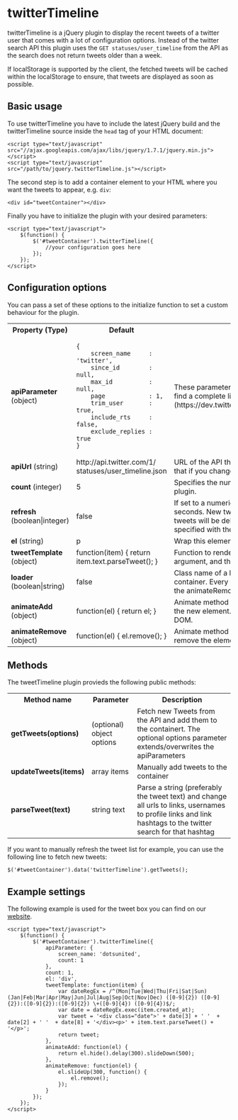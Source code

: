 twitterTimeline
================

twitterTimeline is a jQuery plugin to display the recent tweets of a twitter user that comes with a lot of configuration options.
Instead of the twitter search API this plugin uses the `GET statuses/user_timeline` from the API as the search does not return tweets older than a week.

If localStorage is supported by the client, the fetched tweets will be cached within the localStorage to ensure, that tweets are displayed as soon as possible.

Basic usage
-----------

To use twitterTimeline you have to include the latest jQuery build and the twitterTimeline source inside the `head` tag of your HTML document:

    <script type="text/javascript" src="//ajax.googleapis.com/ajax/libs/jquery/1.7.1/jquery.min.js"></script>
    <script type="text/javascript" src="/path/to/jquery.twitterTimeline.js"></script>

The second step is to add a container element to your HTML where you want the tweets to appear, e.g. `div`:

    <div id="tweetContainer"></div>

Finally you have to initialize the plugin with your desired parameters:

    <script type="text/javascript">
        $(function() {
            $('#tweetContainer').twitterTimeline({
                //your configuration goes here
            });
        });
    </script>

Configuration options
---------------------

You can pass a set of these options to the initialize function to set a custom behaviour for the plugin.

<table>
    <tr>
        <th>Property (Type)</th>
        <th>Default</th>
        <th>Description</th>
    </tr>
    <tr>
        <td><strong>apiParameter</strong> (object)</td>
        <td><pre><code>{
    screen_name     : 'twitter',
    since_id        : null,
    max_id          : null,
    page            : 1,
    trim_user       : true,
    include_rts     : false,
    exclude_replies : true
}</code></pre></td>
        <td>These parameters will be used to call the twitter API. You can find a complete list of valid parameters [here](https://dev.twitter.com/docs/api/1/get/statuses/user_timeline)</td>
    </tr>
    <tr>
        <td><strong>apiUrl</strong> (string)</td>
        <td>http://api.twitter.com/1/ statuses/user_timeline.json</td>
        <td>URL of the API that will be called with a JSONP-Call. Remind, that if you change the URL the expected parameters may vary!</td>
    </tr>
    <tr>
        <td><strong>count</strong> (integer)</td>
        <td>5</td>
        <td>Specifies the number of tweets that are displayed by the plugin.</td>
    </tr>
    <tr>
        <td><strong>refresh</strong> (boolean|integer)</td>
        <td>false</td>
        <td>If set to a numeric value, the timeline will be refreshed every x seconds. New tweets will be prepended to the list, and old tweets will be deleted to maintain the maximum number specified with the option count</td>
    </tr>
    <tr>
        <td><strong>el</strong> (string)</td>
        <td>p</td>
        <td>Wrap this element around each tweet</td>
    </tr>
    <tr>
        <td><strong>tweetTemplate</strong> (object)</td>
        <td>function(item) { return item.text.parseTweet(); }</td>
        <td>Function to render each tweet. The tweet data is passed as an argument, and the plugin is accessible via the this variable.</td>
    </tr>
    <tr>
        <td><strong>loader</strong> (boolean|string)</td>
        <td>false</td>
        <td>Class name of a loader placeholder that is inside the tweet container. Every element with this class will be removed with the animateRemove method on the first fetch call</td>
    </tr>
    <tr>
        <td><strong>animateAdd</strong> (object)</td>
        <td>function(el) { return el; }</td>
        <td>Animate method to add elements. This method has to return the new element. If not, the element will not be added to the DOM.</td>
    </tr>
    <tr>
        <td><strong>animateRemove</strong> (object)</td>
        <td>function(el) { el.remove(); }</td>
        <td>Animate method to remove elements. This method has to remove the element from the DOM!</td>
    </tr>
</table>

Methods
------------------

The tweetTimeline plugin provieds the following public methods:

<table>
    <tr>
        <th>Method name</th>
        <th>Parameter</th>
        <th>Description</th>
    </tr>
    <tr>
        <td><strong>getTweets(options)</strong></td>
        <td>(optional) object options</td>
        <td>Fetch new Tweets from the API and add them to the containert. The optional options parameter extends/overwrites the apiParameters</td>
    </tr>
    <tr>
        <td><strong>updateTweets(items)</strong></td>
        <td>array items</td>
        <td>Manually add tweets to the container</td>
    </tr>
    <tr>
        <td><strong>parseTweet(text)</strong></td>
        <td>string text</td>
        <td>Parse a string (preferably the tweet text) and change all urls to links, usernames to profile links and link hashtags to the twitter search for that hashtag</td>
    </tr>
</table>

If you want to manually refresh the tweet list for example, you can use the following line to fetch new tweets:

    $('#tweetContainer').data('twitterTimeline').getTweets();


Example settings
----------------

The following example is used for the tweet box you can find on our [website](http://dotsunited.de).

    <script type="text/javascript">
        $(function() {
            $('#tweetContainer').twitterTimeline({
                apiParameter: {
                    screen_name: 'dotsunited',
                    count: 1
                },
                count: 1,
                el: 'div',
                tweetTemplate: function(item) {
                    var dateRegEx = /^(Mon|Tue|Wed|Thu|Fri|Sat|Sun) (Jan|Feb|Mar|Apr|May|Jun|Jul|Aug|Sep|Oct|Nov|Dec) ([0-9]{2}) ([0-9]{2}):([0-9]{2}):([0-9]{2}) \+([0-9]{4}) ([0-9]{4})$/;
                    var date = dateRegEx.exec(item.created_at);
                    var tweet = '<div class="date">' + date[3] + ' '  + date[2] + ' '  + date[8] + '</div><p>' + item.text.parseTweet() + '</p>';
                    return tweet;
                },
                animateAdd: function(el) {
                    return el.hide().delay(300).slideDown(500);
                },
                animateRemove: function(el) {
                    el.slideUp(300, function() {
                        el.remove();
                    });
                }
            });
        });
    </script>